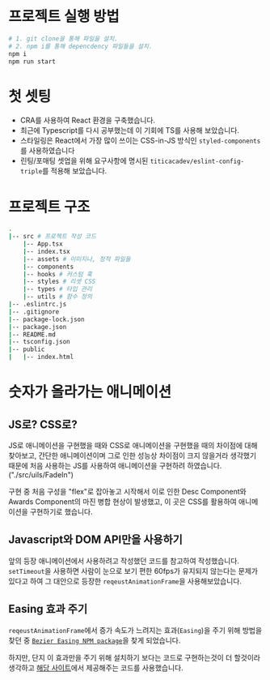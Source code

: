 # 프로젝트 실행 방법

```bash
# 1. git clone을 통해 파일을 설치.
# 2. npm i를 통해 depencdency 파일들을 설치.
npm i 
npm run start
```

# 첫 셋팅

- CRA를 사용하여 React 환경을 구축했습니다.
- 최근에 Typescript를 다시 공부했는데 이 기회에 TS를 사용해 보았습니다.
- 스타일링은 React에서 가장 많이 쓰이는 CSS-in-JS 방식인 `styled-components`를 사용하였습니다
- 린팅/포매팅 셋업을 위해 요구사항에 명시된 `titicacadev/eslint-config-triple`를 적용해 보았습니다.

# 프로젝트 구조

```bash
.
|-- src # 프로젝트 작성 코드
    |-- App.tsx
    |-- index.tsx
    |-- assets # 이미지나, 정적 파일들
    |-- components
    |-- hooks # 커스텀 훅
    |-- styles # 리셋 CSS
    |-- types # 타입 관리
    |-- utils # 함수 정의
|-- .eslintrc.js
|-- .gitignore
|-- package-lock.json
|-- package.json
|-- README.md
|-- tsconfig.json
|-- public
|   |-- index.html
```

# 숫자가 올라가는 애니메이션

## JS로? CSS로?

JS로 애니메이션을 구현했을 때와 CSS로 애니메이션을 구현했을 때의 차이점에 대해 찾아보고, 간단한 애니메이션이며 그로 인한 성능상 차이점이 크지 않을거라 생각했기 때문에 처음 사용하는 JS를 사용하여 애니메이션을 구현하려 하였습니다.("./src/uils/FadeIn")

구현 중 처음 구성을 "flex"로 잡아놓고 시작해서 이로 인한 Desc Component와 Awards Component의 마진 병합 현상이 발생했고, 이 곳은 CSS를 활용하여 애니메이션을 구현하기로 했습니다.

## Javascript와 DOM API만을 사용하기

앞의 등장 애니메이션에서 사용하려고 작성했던 코드를 참고하여 작성했습니다. `setTimeout`을 사용하면 사람이 눈으로 보기 편한 60fps가 유지되지 않는다는 문제가 있다고 하여 그 대안으로 등장한 `reqeustAnimationFrame`을 사용해보았습니다.

## Easing 효과 주기

`reqeustAnimationFrame`에서 증가 속도가 느려지는 효과(`Easing`)을 주기 위해 방법을 찾던 중 <a href="https://www.npmjs.com/package/bezier-easing">`Bezier Easing NPM package`</a>을 찾게 되었습니다.

하지만, 단지 이 효과만을 주기 위해 설치하기 보다는 코드로 구현하는것이 더 할것이라 생각하고 <a href="https://easings.net/en#easeOutCirc">해당 사이트</a>에서 제공해주는 코드를 사용했습니다.
